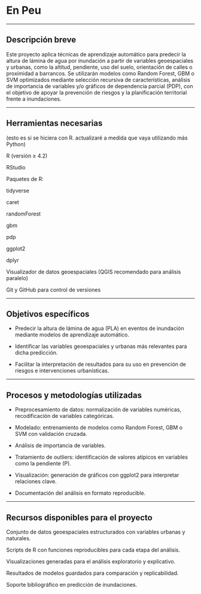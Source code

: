 # En Peu
---

## Descripción breve

Este proyecto aplica técnicas de aprendizaje automático para predecir la altura de lámina de agua por inundación a partir de variables geoespaciales y urbanas, como la altitud, pendiente, uso del suelo, orientación de calles o proximidad a barrancos. Se utilizarán modelos como Random Forest, GBM o SVM optimizados mediante selección recursiva de características, análisis de importancia de variables y/o gráficos de dependencia parcial (PDP), con el objetivo de apoyar la prevención de riesgos y la planificación territorial frente a inundaciones.

---

## Herramientas necesarias

(esto es si se hiciera con R. actualizaré a medida que vaya utilizando más Python)

R (versión ≥ 4.2)

RStudio

Paquetes de R:

tidyverse

caret

randomForest

gbm

pdp

ggplot2

dplyr

Visualizador de datos geoespaciales (QGIS recomendado para análisis paralelo)

Git y GitHub para control de versiones



---

## Objetivos específicos

* Predecir la altura de lámina de agua (PLA) en eventos de inundación mediante modelos de aprendizaje automático.

* Identificar las variables geoespaciales y urbanas más relevantes para dicha predicción.

* Facilitar la interpretación de resultados para su uso en prevención de riesgos e intervenciones urbanísticas.



---

## Procesos y metodologías utilizadas

* Preprocesamiento de datos: normalización de variables numéricas, recodificación de variables categóricas.

* Modelado: entrenamiento de modelos como Random Forest, GBM o SVM con validación cruzada.

* Análisis de importancia de variables.

* Tratamiento de outliers: identificación de valores atípicos en variables como la pendiente (P).

* Visualización: generación de gráficos con ggplot2 para interpretar relaciones clave.

* Documentación del análisis en formato reproducible.

---

## Recursos disponibles para el proyecto

Conjunto de datos geoespaciales estructurados con variables urbanas y naturales.

Scripts de R con funciones reproducibles para cada etapa del análisis.

Visualizaciones generadas para el análisis exploratorio y explicativo.

Resultados de modelos guardados para comparación y replicabilidad.

Soporte bibliográfico en predicción de inundaciones.
